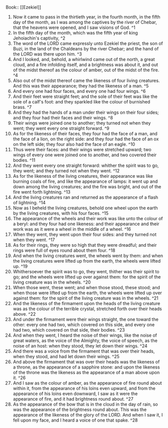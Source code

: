  Book:: [[Ezekiel]]
 1. Now it came to pass in the thirtieth year, in the fourth month, in the fifth day of the month, as I was among the captives by the river of Chebar, that the heavens were opened, and I saw visions of God. ^1
 2. In the fifth day of the month, which was the fifth year of king Jehoiachin's captivity, ^2
 3. The word of the LORD came expressly unto Ezekiel the priest, the son of Buzi, in the land of the Chaldeans by the river Chebar; and the hand of the LORD was there upon him. ^3
 4. And I looked, and, behold, a whirlwind came out of the north, a great cloud, and a fire infolding itself, and a brightness was about it, and out of the midst thereof as the colour of amber, out of the midst of the fire. ^4
 5. Also out of the midst thereof came the likeness of four living creatures. And this was their appearance; they had the likeness of a man. ^5
 6. And every one had four faces, and every one had four wings. ^6
 7. And their feet were straight feet; and the sole of their feet was like the sole of a calf's foot: and they sparkled like the colour of burnished brass. ^7
 8. And they had the hands of a man under their wings on their four sides; and they four had their faces and their wings. ^8
 9. Their wings were joined one to another; they turned not when they went; they went every one straight forward. ^9
 10. As for the likeness of their faces, they four had the face of a man, and the face of a lion, on the right side: and they four had the face of an ox on the left side; they four also had the face of an eagle. ^10
 11. Thus were their faces: and their wings were stretched upward; two wings of every one were joined one to another, and two covered their bodies. ^11
 12. And they went every one straight forward: whither the spirit was to go, they went; and they turned not when they went. ^12
 13. As for the likeness of the living creatures, their appearance was like burning coals of fire, and like the appearance of lamps: it went up and down among the living creatures; and the fire was bright, and out of the fire went forth lightning. ^13
 14. And the living creatures ran and returned as the appearance of a flash of lightning. ^14
 15. Now as I beheld the living creatures, behold one wheel upon the earth by the living creatures, with his four faces. ^15
 16. The appearance of the wheels and their work was like unto the colour of a beryl: and they four had one likeness: and their appearance and their work was as it were a wheel in the middle of a wheel. ^16
 17. When they went, they went upon their four sides: and they turned not when they went. ^17
 18. As for their rings, they were so high that they were dreadful; and their rings were full of eyes round about them four. ^18
 19. And when the living creatures went, the wheels went by them: and when the living creatures were lifted up from the earth, the wheels were lifted up. ^19
 20. Whithersoever the spirit was to go, they went, thither was their spirit to go; and the wheels were lifted up over against them: for the spirit of the living creature was in the wheels. ^20
 21. When those went, these went; and when those stood, these stood; and when those were lifted up from the earth, the wheels were lifted up over against them: for the spirit of the living creature was in the wheels. ^21
 22. And the likeness of the firmament upon the heads of the living creature was as the colour of the terrible crystal, stretched forth over their heads above. ^22
 23. And under the firmament were their wings straight, the one toward the other: every one had two, which covered on this side, and every one had two, which covered on that side, their bodies. ^23
 24. And when they went, I heard the noise of their wings, like the noise of great waters, as the voice of the Almighty, the voice of speech, as the noise of an host: when they stood, they let down their wings. ^24
 25. And there was a voice from the firmament that was over their heads, when they stood, and had let down their wings. ^25
 26. And above the firmament that was over their heads was the likeness of a throne, as the appearance of a sapphire stone: and upon the likeness of the throne was the likeness as the appearance of a man above upon it. ^26
 27. And I saw as the colour of amber, as the appearance of fire round about within it, from the appearance of his loins even upward, and from the appearance of his loins even downward, I saw as it were the appearance of fire, and it had brightness round about. ^27
 28. As the appearance of the bow that is in the cloud in the day of rain, so was the appearance of the brightness round about. This was the appearance of the likeness of the glory of the LORD. And when I saw it, I fell upon my face, and I heard a voice of one that spake. ^28
